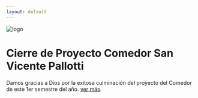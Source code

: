 ```yaml
---
layout: default
---
```



![logo](https://fundacionsanvicentepallotti.github.io/images/cierrede-proyecto-oo8.jpg)
# Cierre de Proyecto Comedor San Vicente Pallotti
Damos gracias a Dios por la exitosa culminación del proyecto del Comedor de este 1er semestre del año.
[ver más](./docs/cierre-de-proyecto-comedor-fsvp.md).
